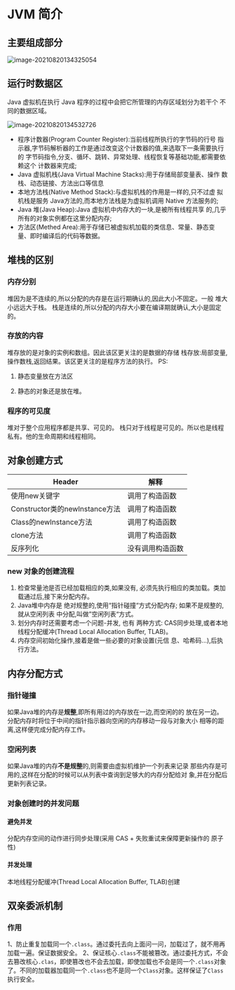 # JVM 简介

## 主要组成部分

![image-20210820134325054](/home/lzl123/.config/Typora/typora-user-images/image-20210820134325054.png)

## 运行时数据区

Java 虚拟机在执行 Java 程序的过程中会把它所管理的内存区域划分为若干个 不同的数据区域。

![image-20210820134532726](/home/lzl123/.config/Typora/typora-user-images/image-20210820134532726.png)

- 程序计数器(Program Counter Register):当前线程所执行的字节码的行号 指示器,字节码解析器的工作是通过改变这个计数器的值,来选取下一条需要执行的 字节码指令,分支、循环、跳转、异常处理、线程恢复等基础功能,都需要依赖这个 计数器来完成;
- Java 虚拟机栈(Java Virtual Machine Stacks):用于存储局部变量表、操作 数栈、动态链接、方法出口等信息
- 本地方法栈(Native Method Stack):与虚拟机栈的作用是一样的,只不过虚 拟机栈是服务 Java方法的,而本地方法栈是为虚拟机调用 Native 方法服务的;
- Java 堆(Java Heap):Java 虚拟机中内存大的一块,是被所有线程共享 的,几乎所有的对象实例都在这里分配内存;
- 方法区(Methed Area):用于存储已被虚拟机加载的类信息、常量、静态变 量、即时编译后的代码等数据。

## 堆栈的区别

### 内存分别

堆因为是不连续的,所以分配的内存是在运行期确认的,因此大小不固定。一般 堆大小远远大于栈。
栈是连续的,所以分配的内存大小要在编译期就确认,大小是固定的。

### 存放的内容

堆存放的是对象的实例和数组。因此该区更关注的是数据的存储
栈存放:局部变量,操作数栈,返回结果。该区更关注的是程序方法的执行。
PS:

1. 静态变量放在方法区

2. 静态的对象还是放在堆。

### 程序的可见度

  堆对于整个应用程序都是共享、可见的。
  栈只对于线程是可见的。所以也是线程私有。他的生命周期和线程相同。

## 对象创建方式

|   Header   | 解释 |
| ---- | ---- |
| 使用new关键字 | 调用了构造函数 |
|Constructor类的newInstance方法 |调用了构造函数|
| Class的newInstance方法 | 调用了构造函数 |
| clone方法 | 调用了构造函数 |
| 反序列化 | 没有调用构造函数 |

### new 对象的创建流程

1. 检查常量池是否已经加载相应的类,如果没有, 必须先执行相应的类加载。类加载通过后,接下来分配内存。
2. Java堆中内存是 绝对规整的,使用“指针碰撞“方式分配内存;
   如果不是规整的,就从空闲列表 中分配,叫做”空闲列表“方式。
3. 划分内存时还需要考虑一个问题-并发,
   也有 两种方式: CAS同步处理,或者本地线程分配缓冲(Thread Local Allocation Buffer, TLAB)。
4. 内存空间初始化操作,接着是做一些必要的对象设置(元信 息、哈希码...),后执行方法。

## 内存分配方式

### 指针碰撞

如果Java堆的内存是**规整**,即所有用过的内存放在一边,而空闲的的 放在另一边。分配内存时将位于中间的指针指示器向空闲的内存移动一段与对象大小 相等的距离,这样便完成分配内存工作。

### 空闲列表

如果Java堆的内存**不是规整**的,则需要由虚拟机维护一个列表来记录 那些内存是可用的,这样在分配的时候可以从列表中查询到足够大的内存分配给对 象,并在分配后更新列表记录。

### 对象创建时的并发问题

#### 避免并发

分配内存空间的动作进行同步处理(采用 CAS + 失败重试来保障更新操作的 原子性)

#### 并发处理

本地线程分配缓冲(Thread Local Allocation Buffer, TLAB)创建

## 双亲委派机制

### 作用

1、防止重复加载同一个`.class`。通过委托去向上面问一问，加载过了，就不用再加载一遍。保证数据安全。
2、保证核心`.class`不能被篡改。通过委托方式，不会去篡改核心`.clas`，即使篡改也不会去加载，即使加载也不会是同一个`.class`对象了。不同的加载器加载同一个`.class`也不是同一个`Class`对象。这样保证了`Class`执行安全。



